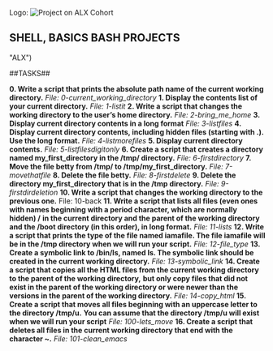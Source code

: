   Logo: ![Project on ALX Cohort](/https://www.alxafrica.com/wp-content/uploads/2022/01/header-logo.png "ALX")

## SHELL, BASICS BASH PROJECTS
"ALX")

##TASKS##

**0. Write a script that prints the absolute path name of the current working directory.**
    *File: 0-current_working_directory*
**1. Display the contents list of your current directory.**
    *File: 1-listit*
**2. Write a script that changes the working directory to the user’s home directory.**
    *File: 2-bring_me_home*
**3. Display current directory contents in a long format**
    *File: 3-listfiles*
**4. Display current directory contents, including hidden files (starting with .). Use the long format.**
    *File: 4-listmorefiles*
**5. Display current directory contents.**
    *File: 5-listfilesdigitonly*
**6. Create a script that creates a directory named my_first_directory in the /tmp/ directory.**
   *File: 6-firstdirectory*
**7. Move the file betty from /tmp/ to /tmp/my_first_directory.**
    *File: 7-movethatfile*
**8. Delete the file betty.**
    *File: 8-firstdelete*
**9. Delete the directory my_first_directory that is in the /tmp directory.**
    *File: 9-firstdirdeletion*
**10. Write a script that changes the working directory to the previous one.**
    File: 10-back
**11. Write a script that lists all files (even ones with names beginning with a period character, which are normally hidden) /**
**in the current directory and the parent of the working directory and the /boot directory (in this order), in long format.**
    *File: 11-lists*
**12. Write a script that prints the type of the file named iamafile. The file iamafile will be in the /tmp directory when we will run your script.**
    *File: 12-file_type*
**13. Create a symbolic link to /bin/ls, named __ls__. The symbolic link should be created in the current working directory.**
    *File: 13-symbolic_link*
**14. Create a script that copies all the HTML files from the current working directory to the parent of the working directory,**
**but only copy files that did not exist in the parent of the working directory or were newer than the versions in the parent of the working directory.**
    *File: 14-copy_html*
**15. Create a script that moves all files beginning with an uppercase letter to the directory /tmp/u.**
**You can assume that the directory /tmp/u will exist when we will run your script**
    *File: 100-lets_move*
**16. Create a script that deletes all files in the current working directory that end with the character ~.**
    *File: 101-clean_emacs*
